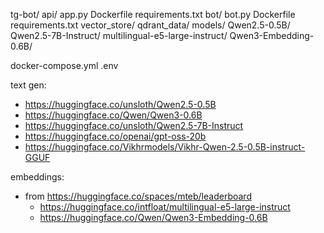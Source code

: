 
tg-bot/
 api/
    app.py
    Dockerfile
    requirements.txt
 bot/
    bot.py
    Dockerfile
    requirements.txt
 vector_store/
    qdrant_data/
 models/
    Qwen2.5-0.5B/
    Qwen2.5-7B-Instruct/
    multilingual-e5-large-instruct/
    Qwen3-Embedding-0.6B/

   
 docker-compose.yml
 .env

 text gen:
  - https://huggingface.co/unsloth/Qwen2.5-0.5B
  - https://huggingface.co/Qwen/Qwen3-0.6B
  - https://huggingface.co/unsloth/Qwen2.5-7B-Instruct
  - https://huggingface.co/openai/gpt-oss-20b
  - https://huggingface.co/Vikhrmodels/Vikhr-Qwen-2.5-0.5B-instruct-GGUF

 embeddings:
  - from https://huggingface.co/spaces/mteb/leaderboard
    - https://huggingface.co/intfloat/multilingual-e5-large-instruct
    - https://huggingface.co/Qwen/Qwen3-Embedding-0.6B


